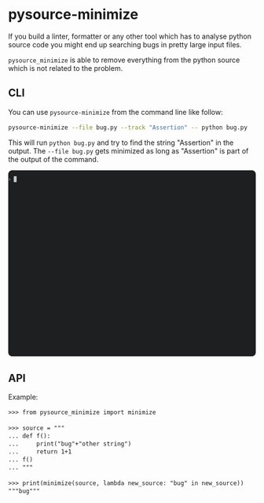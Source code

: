 # pysource-minimize

If you build a linter, formatter or any other tool which has to analyse python source code you might end up searching bugs in pretty large input files.

`pysource_minimize` is able to remove everything from the python source which is not related to the problem.

## CLI

You can use `pysource-minimize` from the command line like follow:

```bash
pysource-minimize --file bug.py --track "Assertion" -- python bug.py
```

This will run `python bug.py` and try to find the string "Assertion" in the output.
The `--file bug.py` gets minimized as long as "Assertion" is part of the output of the command.

![example](example.gif)

## API
Example:
``` pycon
>>> from pysource_minimize import minimize

>>> source = """
... def f():
...     print("bug"+"other string")
...     return 1+1
... f()
... """

>>> print(minimize(source, lambda new_source: "bug" in new_source))
"""bug"""

```
